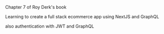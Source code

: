 Chapter 7 of Roy Derk's book

Learning to create a full stack ecommerce app using NextJS and GraphQL

also authentication with JWT and GraphQL
